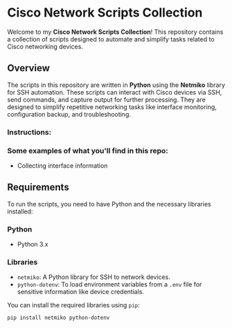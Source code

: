# Cisco Network Scripts Collection

Welcome to my **Cisco Network Scripts Collection**! This repository contains a collection of scripts designed to automate and simplify tasks related to Cisco networking devices. 

## Overview

The scripts in this repository are written in **Python** using the **Netmiko** library for SSH automation. These scripts can interact with Cisco devices via SSH, send commands, and capture output for further processing. They are designed to simplify repetitive networking tasks like interface monitoring, configuration backup, and troubleshooting.

### Instructions: 


### Some examples of what you'll find in this repo:
- Collecting interface information 

## Requirements

To run the scripts, you need to have Python and the necessary libraries installed:

### Python
- Python 3.x

### Libraries
- `netmiko`: A Python library for SSH to network devices.
- `python-dotenv`: To load environment variables from a `.env` file for sensitive information like device credentials.

You can install the required libraries using `pip`:

```bash
pip install netmiko python-dotenv
